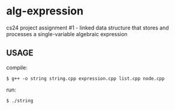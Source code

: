 # alg-expression
cs24 project assignment #1 - linked data structure that stores and processes a single-variable algebraic expression

## USAGE
compile:
```
$ g++ -o string string.cpp expression.cpp list.cpp node.cpp
```

run:
```
$ ./string
```
